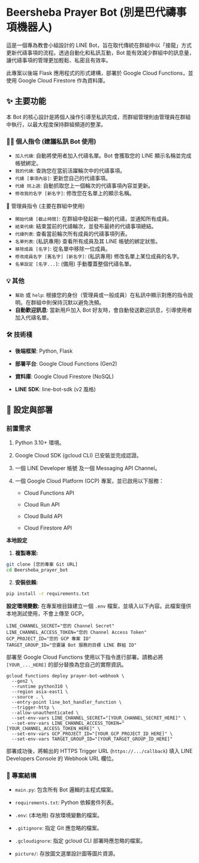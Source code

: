 ﻿# Beersheba Prayer Bot (別是巴代禱事項機器人)
這是一個專為教會小組設計的 LINE Bot，旨在取代傳統在群組中以「接龍」方式更新代禱事項的流程。透過自動化和私訊互動，Bot 能有效減少群組中的訊息量，讓代禱事項的管理更加輕鬆、私密且有效率。

此專案以後端 Flask 應用程式的形式建構，部署於 Google Cloud Functions，並使用 Google Cloud Firestore 作為資料庫。

## ✨ 主要功能
本 Bot 的核心設計是將個人操作引導至私訊完成，而群組管理則由管理員在群組中執行，以最大程度保持群組頻道的整潔。

### 🙋‍♂️ 個人指令 (建議私訊 Bot 使用)
- `加入代禱`: 自動將使用者加入代禱名單。Bot 會獲取您的 LINE 顯示名稱並完成帳號綁定。
- `我的代禱`: 查詢您在當前活躍輪次中的代禱事項。
- `代禱 [事項內容]`: 更新您自己的代禱事項。
- `代禱 同上週`: 自動抓取您上一個輪次的代禱事項內容並更新。
- `修改我的名字 [新名字]`: 修改您在名單上的顯示名稱。

👑 管理員指令 (主要在群組中使用)
- `開始代禱 [截止時間]`: 在群組中發起新一輪的代禱，並通知所有成員。
- `結束代禱`: 結束當前的代禱輪次，並發布最終的代禱事項總結。
- `代禱列表`: 查看當前輪次所有成員的代禱事項列表。
- `名單列表`: (私訊專用) 查看所有成員及其 LINE 帳號的綁定狀態。
- `移除成員 [名字]`: 從名單中移除一位成員。
- `修改成員名字 [舊名字] [新名字]`: (私訊專用) 修改名單上某位成員的名字。
- `名單設定 [名字...]`: (備用) 手動覆蓋整個代禱名單。

### 💡 其他
- `幫助` 或 `help`: 根據您的身份（管理員或一般成員）在私訊中顯示對應的指令說明。在群組中則保持沉默以避免洗頻。
- **自動歡迎訊息**: 當新用戶加入 Bot 好友時，會自動發送歡迎訊息，引導使用者加入代禱名單。

### 🛠️ 技術棧
- **後端框架**: Python, Flask

- **部署平台**: Google Cloud Functions (Gen2)

- **資料庫**: Google Cloud Firestore (NoSQL)

- **LINE SDK**: line-bot-sdk (v2 風格)

## 🚀 設定與部署
### 前置需求
1. Python 3.10+ 環境。

2. Google Cloud SDK (gcloud CLI) 已安裝並完成認證。

3. 一個 LINE Developer 帳號 及一個 Messaging API Channel。

4. 一個 Google Cloud Platform (GCP) 專案，並已啟用以下服務：

    - Cloud Functions API

    - Cloud Run API

    - Cloud Build API

    - Cloud Firestore API

**本地設定**
1. **複製專案:**
```bash
git clone [您的專案 Git URL]
cd Beersheba_prayer_bot
```
2. **安裝依賴:**
```bash
pip install -r requirements.txt
```
**設定環境變數:**
在專案根目錄建立一個 `.env` 檔案，並填入以下內容。此檔案僅供本地測試使用，不會上傳至 GCP。
```
LINE_CHANNEL_SECRET="您的 Channel Secret"
LINE_CHANNEL_ACCESS_TOKEN="您的 Channel Access Token"
GCP_PROJECT_ID="您的 GCP 專案 ID"
TARGET_GROUP_ID="您要讓 Bot 服務的目標 LINE 群組 ID"
```
部署至 Google Cloud Functions
使用以下指令進行部署。請務必將 `[YOUR_..._HERE]` 的部分替換為您自己的實際資訊。
```
gcloud functions deploy prayer-bot-webhook \
  --gen2 \
  --runtime python310 \
  --region asia-east1 \
  --source . \
  --entry-point line_bot_handler_function \
  --trigger-http \
  --allow-unauthenticated \
  --set-env-vars LINE_CHANNEL_SECRET="[YOUR_CHANNEL_SECRET_HERE]" \
  --set-env-vars LINE_CHANNEL_ACCESS_TOKEN="[YOUR_CHANNEL_ACCESS_TOKEN_HERE]" \
  --set-env-vars GCP_PROJECT_ID="[YOUR_GCP_PROJECT_ID_HERE]" \
  --set-env-vars TARGET_GROUP_ID="[YOUR_TARGET_GROUP_ID_HERE]"
```
部署成功後，將輸出的 HTTPS Trigger URL (`https://.../callback`) 填入 LINE Developers Console 的 Webhook URL 欄位。

### 📁 專案結構

- `main.py`: 包含所有 Bot 邏輯的主程式檔案。

- `requirements.txt`: Python 依賴套件列表。

- `.env`: (本地用) 存放環境變數的檔案。
 
- `.gitignore`: 指定 Git 應忽略的檔案。
 
- `.gcloudignore`: 指定 gcloud CLI 部署時應忽略的檔案。
 
- `picture/`: 存放圖文選單設計圖等圖片資源。

